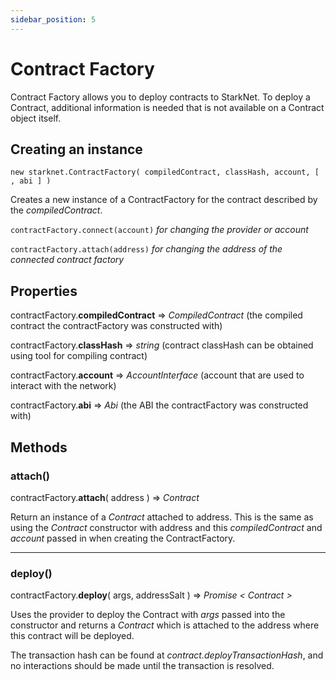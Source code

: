 ```yaml
---
sidebar_position: 5
---
```


# Contract Factory

Contract Factory allows you to deploy contracts to StarkNet. To deploy a Contract, additional information is needed that is not available on a Contract object itself.

## Creating an instance

`new starknet.ContractFactory( compiledContract, classHash, account, [ , abi ] )`

Creates a new instance of a ContractFactory for the contract described by the _compiledContract_.

`contractFactory.connect(account)` _for changing the provider or account_

`contractFactory.attach(address)` _for changing the address of the connected contract factory_

## Properties

contractFactory.**compiledContract** => _CompiledContract_ (the compiled contract the contractFactory was constructed with)

contractFactory.**classHash** => _string_ (contract classHash can be obtained using tool for compiling contract)

contractFactory.**account** => _AccountInterface_ (account that are used to interact with the network)

contractFactory.**abi** => _Abi_ (the ABI the contractFactory was constructed with)

## Methods

### attach()

contractFactory.**attach**( address ) ⇒ _Contract_

Return an instance of a _Contract_ attached to address. This is the same as using the _Contract_ constructor with address and this _compiledContract_ and _account_ passed in when creating the ContractFactory.

---

### deploy()

contractFactory.**deploy**( args, addressSalt ) ⇒ _Promise < Contract >_

Uses the provider to deploy the Contract with _args_ passed into the constructor and returns a _Contract_ which is attached to the address where this contract will be deployed.

The transaction hash can be found at _contract.deployTransactionHash_, and no interactions should be made until the transaction is resolved.
